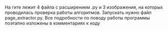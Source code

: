 На гите лежит 4 файла с расширением .py и 3 изображения, на которых проводилась проверка работы алгоритмов. Запускать нужно файл page_extractor.py. 
Все подробности по поводу работы программы поэтапно изложены в комментариях к коду
